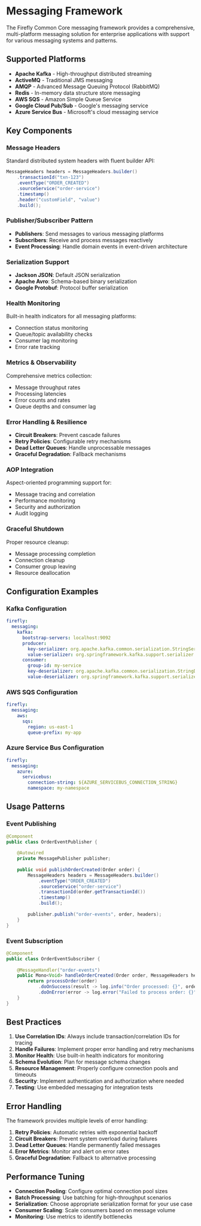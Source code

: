 # Messaging Framework

The Firefly Common Core messaging framework provides a comprehensive, multi-platform messaging solution for enterprise applications with support for various messaging systems and patterns.

## Supported Platforms

- **Apache Kafka** - High-throughput distributed streaming
- **ActiveMQ** - Traditional JMS messaging
- **AMQP** - Advanced Message Queuing Protocol (RabbitMQ)
- **Redis** - In-memory data structure store messaging
- **AWS SQS** - Amazon Simple Queue Service
- **Google Cloud Pub/Sub** - Google's messaging service
- **Azure Service Bus** - Microsoft's cloud messaging service

## Key Components

### Message Headers
Standard distributed system headers with fluent builder API:

```java
MessageHeaders headers = MessageHeaders.builder()
    .transactionId("txn-123")
    .eventType("ORDER_CREATED")
    .sourceService("order-service")
    .timestamp()
    .header("customField", "value")
    .build();
```

### Publisher/Subscriber Pattern
- **Publishers**: Send messages to various messaging platforms
- **Subscribers**: Receive and process messages reactively
- **Event Processing**: Handle domain events in event-driven architecture

### Serialization Support
- **Jackson JSON**: Default JSON serialization
- **Apache Avro**: Schema-based binary serialization
- **Google Protobuf**: Protocol buffer serialization

### Health Monitoring
Built-in health indicators for all messaging platforms:
- Connection status monitoring
- Queue/topic availability checks
- Consumer lag monitoring
- Error rate tracking

### Metrics & Observability
Comprehensive metrics collection:
- Message throughput rates
- Processing latencies
- Error counts and rates
- Queue depths and consumer lag

### Error Handling & Resilience
- **Circuit Breakers**: Prevent cascade failures
- **Retry Policies**: Configurable retry mechanisms
- **Dead Letter Queues**: Handle unprocessable messages
- **Graceful Degradation**: Fallback mechanisms

### AOP Integration
Aspect-oriented programming support for:
- Message tracing and correlation
- Performance monitoring
- Security and authorization
- Audit logging

### Graceful Shutdown
Proper resource cleanup:
- Message processing completion
- Connection cleanup
- Consumer group leaving
- Resource deallocation

## Configuration Examples

### Kafka Configuration
```yaml
firefly:
  messaging:
    kafka:
      bootstrap-servers: localhost:9092
      producer:
        key-serializer: org.apache.kafka.common.serialization.StringSerializer
        value-serializer: org.springframework.kafka.support.serializer.JsonSerializer
      consumer:
        group-id: my-service
        key-deserializer: org.apache.kafka.common.serialization.StringDeserializer
        value-deserializer: org.springframework.kafka.support.serializer.JsonDeserializer
```

### AWS SQS Configuration
```yaml
firefly:
  messaging:
    aws:
      sqs:
        region: us-east-1
        queue-prefix: my-app
```

### Azure Service Bus Configuration
```yaml
firefly:
  messaging:
    azure:
      servicebus:
        connection-string: ${AZURE_SERVICEBUS_CONNECTION_STRING}
        namespace: my-namespace
```

## Usage Patterns

### Event Publishing
```java
@Component
public class OrderEventPublisher {
    
    @Autowired
    private MessagePublisher publisher;
    
    public void publishOrderCreated(Order order) {
        MessageHeaders headers = MessageHeaders.builder()
            .eventType("ORDER_CREATED")
            .sourceService("order-service")
            .transactionId(order.getTransactionId())
            .timestamp()
            .build();
            
        publisher.publish("order-events", order, headers);
    }
}
```

### Event Subscription
```java
@Component
public class OrderEventSubscriber {
    
    @MessageHandler("order-events")
    public Mono<Void> handleOrderCreated(Order order, MessageHeaders headers) {
        return processOrder(order)
            .doOnSuccess(result -> log.info("Order processed: {}", order.getId()))
            .doOnError(error -> log.error("Failed to process order: {}", order.getId(), error));
    }
}
```

## Best Practices

1. **Use Correlation IDs**: Always include transaction/correlation IDs for tracing
2. **Handle Failures**: Implement proper error handling and retry mechanisms  
3. **Monitor Health**: Use built-in health indicators for monitoring
4. **Schema Evolution**: Plan for message schema changes
5. **Resource Management**: Properly configure connection pools and timeouts
6. **Security**: Implement authentication and authorization where needed
7. **Testing**: Use embedded messaging for integration tests

## Error Handling

The framework provides multiple levels of error handling:

1. **Retry Policies**: Automatic retries with exponential backoff
2. **Circuit Breakers**: Prevent system overload during failures
3. **Dead Letter Queues**: Handle permanently failed messages
4. **Error Metrics**: Monitor and alert on error rates
5. **Graceful Degradation**: Fallback to alternative processing

## Performance Tuning

- **Connection Pooling**: Configure optimal connection pool sizes
- **Batch Processing**: Use batching for high-throughput scenarios
- **Serialization**: Choose appropriate serialization format for your use case
- **Consumer Scaling**: Scale consumers based on message volume
- **Monitoring**: Use metrics to identify bottlenecks